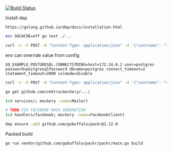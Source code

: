 [![Build Status](https://travis-ci.org/nkonev/go-webapi.svg?branch=master)](https://travis-ci.org/nkonev/go-webapi)

Install dep
```
https://golang.github.io/dep/docs/installation.html
```

```bash
env GOCACHE=off go test ./...
```

```bash
curl -v -X POST -H "Content-Type: application/json" -d '{"username": "root", "password": "password"}' http://127.0.0.1:1234/auth/login
```

env can override value from config
```
GO_EXAMPLE_POSTGRESQL.CONNECTSTRING=host=172.24.0.2 user=postgres password=postgresqlPassword dbname=postgres connect_timeout=2 statement_timeout=2000 sslmode=disable
```

```bash
curl -v -X POST -H "Content-Type: application/json" -d '{"username": "nikit.cpp@yandex.ru", "password": "password"}' http://127.0.0.1:1234/auth/register
```

```bash
go get github.com/vektra/mockery/.../
```

```bash
(cd services/; mockery -name=Mailer)

# TODO FIX FACEBOOK MOCK GENERATION
(cd handlers/facebook; mockery -name=FacebookClient)
```

```bash
dep ensure -add github.com/gobuffalo/packr@1.12.0
```

Packed build
```bash
go run vendor/github.com/gobuffalo/packr/packr/main.go build
```

